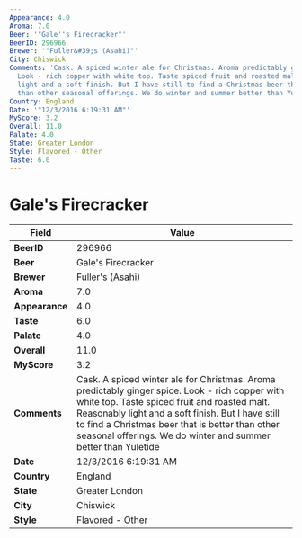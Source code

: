 ```yaml
---
Appearance: 4.0
Aroma: 7.0
Beer: '"Gale''s Firecracker"'
BeerID: 296966
Brewer: '"Fuller&#39;s (Asahi)"'
City: Chiswick
Comments: 'Cask. A spiced winter ale for Christmas. Aroma predictably ginger spice.
  Look - rich copper with white top. Taste spiced fruit and roasted malt. Reasonably
  light and a soft finish. But I have still to find a Christmas beer that is better
  than other seasonal offerings. We do winter and summer better than Yuletide '
Country: England
Date: '"12/3/2016 6:19:31 AM"'
MyScore: 3.2
Overall: 11.0
Palate: 4.0
State: Greater London
Style: Flavored - Other
Taste: 6.0
---
```


# Gale's Firecracker

| Field         | Value |
|---------------|-------|
| **BeerID** | 296966 |
| **Beer** | Gale's Firecracker |
| **Brewer** | Fuller&#39;s (Asahi) |
| **Aroma** | 7.0 |
| **Appearance** | 4.0 |
| **Taste** | 6.0 |
| **Palate** | 4.0 |
| **Overall** | 11.0 |
| **MyScore** | 3.2 |
| **Comments** | Cask. A spiced winter ale for Christmas. Aroma predictably ginger spice. Look - rich copper with white top. Taste spiced fruit and roasted malt. Reasonably light and a soft finish. But I have still to find a Christmas beer that is better than other seasonal offerings. We do winter and summer better than Yuletide  |
| **Date** | 12/3/2016 6:19:31 AM |
| **Country** | England |
| **State** | Greater London |
| **City** | Chiswick |
| **Style** | Flavored - Other |
